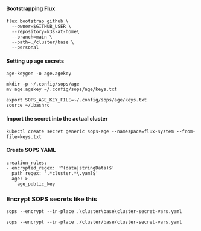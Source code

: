 #### Bootstrapping Flux
```
flux bootstrap github \
  --owner=$GITHUB_USER \
  --repository=k3s-at-home\
  --branch=main \
  --path=./cluster/base \
  --personal
```

#### Setting up age secrets
```
age-keygen -o age.agekey

mkdir -p ~/.config/sops/age
mv age.agekey ~/.config/sops/age/keys.txt

export SOPS_AGE_KEY_FILE=~/.config/sops/age/keys.txt
source ~/.bashrc
```

#### Import the secret into the actual cluster
```
kubectl create secret generic sops-age --namespace=flux-system --from-file=keys.txt
```

#### Create SOPS YAML
```
creation_rules:
- encrypted_regex: '^(data|stringData)$'
  path_regex: '.*cluster.*\.yaml$'
  age: >-
    age_public_key
```

### Encrypt SOPS secrets like this
```
sops --encrypt --in-place .\cluster\base\cluster-secret-vars.yaml

sops --encrypt --in-place ./cluster/base/cluster-secret-vars.yaml
```